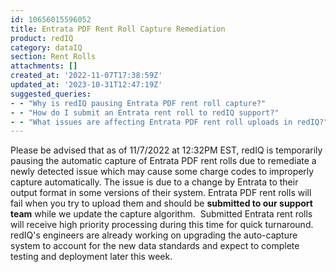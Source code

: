 ```yaml
---
id: 10656015596052
title: Entrata PDF Rent Roll Capture Remediation
product: redIQ
category: dataIQ
section: Rent Rolls
attachments: []
created_at: '2022-11-07T17:38:59Z'
updated_at: '2023-10-31T12:47:19Z'
suggested_queries:
- - "Why is redIQ pausing Entrata PDF rent roll capture?"
- - "How do I submit an Entrata rent roll to redIQ support?"
- - "What issues are affecting Entrata PDF rent roll uploads in redIQ?"
---
```

Please be advised that as of 11/7/2022 at 12:32PM EST, redIQ is temporarily pausing the automatic capture of Entrata PDF rent rolls due to remediate a newly detected issue which may cause some charge codes to improperly capture automatically. The issue is due to a change by Entrata to their output format in some versions of their system. Entrata PDF rent rolls will fail when you try to upload them and should be **submitted to our support team** while we update the capture algorithm.  Submitted Entrata rent rolls will receive high priority processing during this time for quick turnaround.  redIQ's engineers are already working on upgrading the auto-capture system to account for the new data standards and expect to complete testing and deployment later this week.